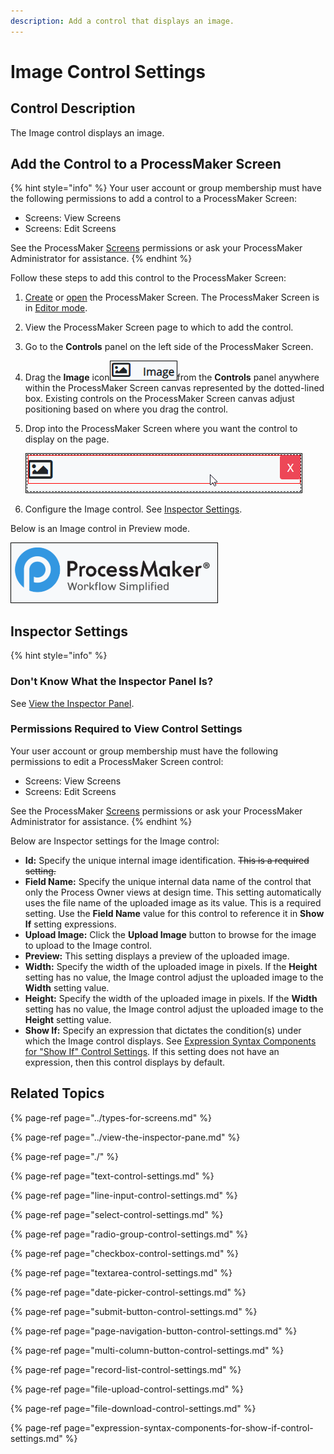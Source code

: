 ```yaml
---
description: Add a control that displays an image.
---
```


# Image Control Settings

## Control Description

The Image control displays an image.

## Add the Control to a ProcessMaker Screen

{% hint style="info" %}
Your user account or group membership must have the following permissions to add a control to a ProcessMaker Screen:

* Screens: View Screens
* Screens: Edit Screens

See the ProcessMaker [Screens](../../../../processmaker-administration/permission-descriptions-for-users-and-groups.md#screens) permissions or ask your ProcessMaker Administrator for assistance.
{% endhint %}

Follow these steps to add this control to the ProcessMaker Screen:

1. [Create](../../manage-forms/create-a-new-form.md) or [open](../../manage-forms/view-all-forms.md) the ProcessMaker Screen. The ProcessMaker Screen is in [Editor mode](../screens-builder-modes.md#editor-mode).
2. View the ProcessMaker Screen page to which to add the control.
3. Go to the **Controls** panel on the left side of the ProcessMaker Screen.
4. Drag the **Image** icon![](../../../../.gitbook/assets/chrome_2019-03-13_11-29-37.png)from the **Controls** panel anywhere within the ProcessMaker Screen canvas represented by the dotted-lined box. Existing controls on the ProcessMaker Screen canvas adjust positioning based on where you drag the control.
5. Drop into the ProcessMaker Screen where you want the control to display on the page.  

   ![](../../../../.gitbook/assets/image-control-placed-screens-builder-processes.png)

6. Configure the Image control. See [Inspector Settings](image-control-settings.md#inspector-settings).

Below is an Image control in Preview mode.

![Image control in Preview mode](../../../../.gitbook/assets/image-control-preview-screens-builder-processes.png)

## Inspector Settings

{% hint style="info" %}
### Don't Know What the Inspector Panel Is?

See [View the Inspector Panel](../view-the-inspector-pane.md).

### Permissions Required to View Control Settings

Your user account or group membership must have the following permissions to edit a ProcessMaker Screen control:

* Screens: View Screens
* Screens: Edit Screens

See the ProcessMaker [Screens](../../../../processmaker-administration/permission-descriptions-for-users-and-groups.md#screens) permissions or ask your ProcessMaker Administrator for assistance.
{% endhint %}

Below are Inspector settings for the Image control:

* **Id:** Specify the unique internal image identification. ~~This is a required setting.~~
* **Field Name:** Specify the unique internal data name of the control that only the Process Owner views at design time. This setting automatically uses the file name of the uploaded image as its value. This is a required setting. Use the **Field Name** value for this control to reference it in **Show If** setting expressions.
* **Upload Image:** Click the **Upload Image** button to browse for the image to upload to the Image control.
* **Preview:** This setting displays a preview of the uploaded image.
* **Width:** Specify the width of the uploaded image in pixels. If the **Height** setting has no value, the Image control adjust the uploaded image to the **Width** setting value.
* **Height:** Specify the width of the uploaded image in pixels. If the **Width** setting has no value, the Image control adjust the uploaded image to the **Height** setting value.
* **Show If:** Specify an expression that dictates the condition\(s\) under which the Image control displays. See [Expression Syntax Components for "Show If" Control Settings](expression-syntax-components-for-show-if-control-settings.md#expression-syntax-components-for-show-if-control-settings). If this setting does not have an expression, then this control displays by default.

## Related Topics <a id="related-topics"></a>

{% page-ref page="../types-for-screens.md" %}

{% page-ref page="../view-the-inspector-pane.md" %}

{% page-ref page="./" %}

{% page-ref page="text-control-settings.md" %}

{% page-ref page="line-input-control-settings.md" %}

{% page-ref page="select-control-settings.md" %}

{% page-ref page="radio-group-control-settings.md" %}

{% page-ref page="checkbox-control-settings.md" %}

{% page-ref page="textarea-control-settings.md" %}

{% page-ref page="date-picker-control-settings.md" %}

{% page-ref page="submit-button-control-settings.md" %}

{% page-ref page="page-navigation-button-control-settings.md" %}

{% page-ref page="multi-column-button-control-settings.md" %}

{% page-ref page="record-list-control-settings.md" %}

{% page-ref page="file-upload-control-settings.md" %}

{% page-ref page="file-download-control-settings.md" %}

{% page-ref page="expression-syntax-components-for-show-if-control-settings.md" %}

